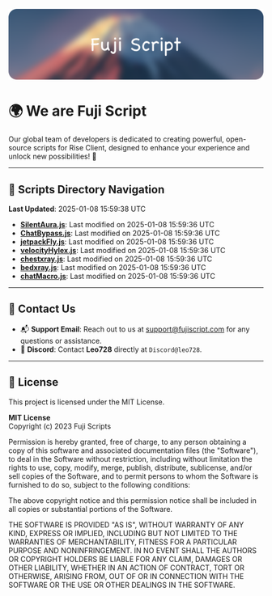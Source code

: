 ![Banner](.github/b.webp)

# 🌍 **We are Fuji Script**

Our global team of developers is dedicated to creating powerful, open-source scripts for Rise Client, designed to enhance your experience and unlock new possibilities! 🌟

---
<!-- SCRIPTS_NAVIGATION_START -->
## 📂 **Scripts Directory Navigation**

**Last Updated**: 2025-01-08 15:59:38 UTC

- **[SilentAura.js](scripts/SilentAura.js)**: Last modified on 2025-01-08 15:59:36 UTC
- **[ChatBypass.js](scripts/ChatBypass.js)**: Last modified on 2025-01-08 15:59:36 UTC
- **[jetpackFly.js](scripts/jetpackFly.js)**: Last modified on 2025-01-08 15:59:36 UTC
- **[velocityHylex.js](scripts/velocityHylex.js)**: Last modified on 2025-01-08 15:59:36 UTC
- **[chestxray.js](scripts/chestxray.js)**: Last modified on 2025-01-08 15:59:36 UTC
- **[bedxray.js](scripts/bedxray.js)**: Last modified on 2025-01-08 15:59:36 UTC
- **[chatMacro.js](scripts/chatMacro.js)**: Last modified on 2025-01-08 15:59:36 UTC

<!-- SCRIPTS_NAVIGATION_END -->

---

## 💬 **Contact Us**  
- 📬 **Support Email**: Reach out to us at [support@fujiscript.com](mailto:support@fujiscript.com) for any questions or assistance.  
- 💬 **Discord**: Contact **Leo728** directly at `Discord@leo728`.

---

## 📜 **License**

This project is licensed under the MIT License.  

**MIT License**  
Copyright (c) 2023 Fuji Scripts  

Permission is hereby granted, free of charge, to any person obtaining a copy of this software and associated documentation files (the "Software"), to deal in the Software without restriction, including without limitation the rights to use, copy, modify, merge, publish, distribute, sublicense, and/or sell copies of the Software, and to permit persons to whom the Software is furnished to do so, subject to the following conditions:  

The above copyright notice and this permission notice shall be included in all copies or substantial portions of the Software.  

THE SOFTWARE IS PROVIDED "AS IS", WITHOUT WARRANTY OF ANY KIND, EXPRESS OR IMPLIED, INCLUDING BUT NOT LIMITED TO THE WARRANTIES OF MERCHANTABILITY, FITNESS FOR A PARTICULAR PURPOSE AND NONINFRINGEMENT. IN NO EVENT SHALL THE AUTHORS OR COPYRIGHT HOLDERS BE LIABLE FOR ANY CLAIM, DAMAGES OR OTHER LIABILITY, WHETHER IN AN ACTION OF CONTRACT, TORT OR OTHERWISE, ARISING FROM, OUT OF OR IN CONNECTION WITH THE SOFTWARE OR THE USE OR OTHER DEALINGS IN THE SOFTWARE.  
